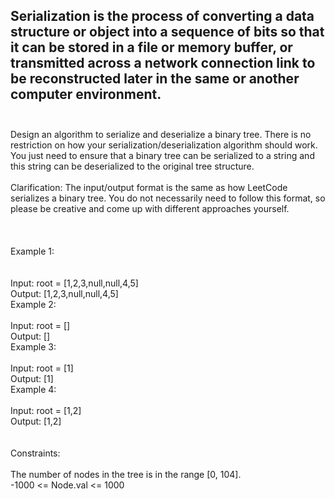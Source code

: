 ## Serialization is the process of converting a data structure or object into a sequence of bits so that it can be stored in a file or memory buffer, or transmitted across a network connection link to be reconstructed later in the same or another computer environment. <br> <br> 
Design an algorithm to serialize and deserialize a binary tree. There is no restriction on how your serialization/deserialization algorithm should work. You just need to ensure that a binary tree can be serialized to a string and this string can be deserialized to the original tree structure. <br> <br> 
Clarification: The input/output format is the same as how LeetCode serializes a binary tree. You do not necessarily need to follow this format, so please be creative and come up with different approaches yourself. <br> <br> <br> <br> 
Example 1: <br> <br> <br> 
Input: root = [1,2,3,null,null,4,5] <br> 
Output: [1,2,3,null,null,4,5] <br> 
Example 2: <br> <br> 
Input: root = [] <br> 
Output: [] <br> 
Example 3: <br> <br> 
Input: root = [1] <br> 
Output: [1] <br> 
Example 4: <br> <br> 
Input: root = [1,2] <br> 
Output: [1,2] <br> <br> <br> 
Constraints: <br> <br> 
The number of nodes in the tree is in the range [0, 104]. <br> 
-1000 <= Node.val <= 1000 <br> 

